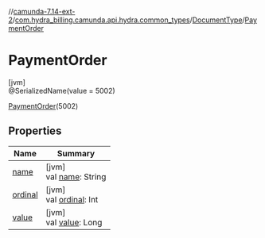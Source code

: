 //[camunda-7.14-ext-2](../../../../index.md)/[com.hydra_billing.camunda.api.hydra.common_types](../../index.md)/[DocumentType](../index.md)/[PaymentOrder](index.md)

# PaymentOrder

[jvm]\
@SerializedName(value = 5002)

[PaymentOrder](index.md)(5002)

## Properties

| Name | Summary |
|---|---|
| [name](name.md) | [jvm]<br>val [name](name.md): String |
| [ordinal](ordinal.md) | [jvm]<br>val [ordinal](ordinal.md): Int |
| [value](value.md) | [jvm]<br>val [value](value.md): Long |
